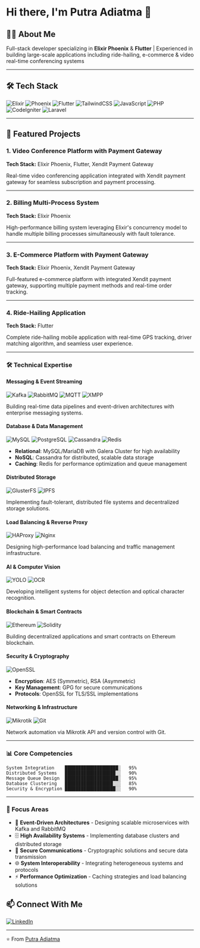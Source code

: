 # Hi there, I'm **Putra Adiatma** 👋

## 👨‍💻 About Me

Full-stack developer specializing in **Elixir Phoenix** & **Flutter** | Experienced in building large-scale applications including ride-hailing, e-commerce & video real-time conferencing systems

---

## 🛠️ Tech Stack

![Elixir](https://img.shields.io/badge/Elixir-4B275F?style=for-the-badge&logo=elixir&logoColor=white) ![Phoenix](https://img.shields.io/badge/Phoenix-FD4F00?style=for-the-badge&logo=phoenixframework&logoColor=white)
![Flutter](https://img.shields.io/badge/Flutter-02569B?style=for-the-badge&logo=flutter&logoColor=white)
![TailwindCSS](https://img.shields.io/badge/Tailwind_CSS-38B2AC?style=for-the-badge&logo=tailwind-css&logoColor=white)  ![JavaScript](https://img.shields.io/badge/JavaScript-F7DF1E?style=for-the-badge&logo=javascript&logoColor=black)
![PHP](https://img.shields.io/badge/PHP-777BB4?style=for-the-badge&logo=php&logoColor=white) ![CodeIgniter](https://img.shields.io/badge/CodeIgniter_4-EF4223?style=for-the-badge&logo=codeigniter&logoColor=white) ![Laravel](https://img.shields.io/badge/Laravel-FF2D20?style=for-the-badge&logo=laravel&logoColor=white)

---

## 🚀 Featured Projects

### 1. Video Conference Platform with Payment Gateway
**Tech Stack:** Elixir Phoenix, Flutter, Xendit Payment Gateway

Real-time video conferencing application integrated with Xendit payment gateway for seamless subscription and payment processing.


---

### 2. Billing Multi-Process System
**Tech Stack:** Elixir Phoenix

High-performance billing system leveraging Elixir's concurrency model to handle multiple billing processes simultaneously with fault tolerance.


---

### 3. E-Commerce Platform with Payment Gateway
**Tech Stack:** Elixir Phoenix, Xendit Payment Gateway

Full-featured e-commerce platform with integrated Xendit payment gateway, supporting multiple payment methods and real-time order tracking.


---

### 4. Ride-Hailing Application
**Tech Stack:** Flutter

Complete ride-hailing mobile application with real-time GPS tracking, driver matching algorithm, and seamless user experience.


---

### 🛠️ Technical Expertise

#### **Messaging & Event Streaming**
![Kafka](https://img.shields.io/badge/Apache%20Kafka-231F20?style=flat&logo=apache-kafka&logoColor=white)
![RabbitMQ](https://img.shields.io/badge/RabbitMQ-FF6600?style=flat&logo=rabbitmq&logoColor=white)
![MQTT](https://img.shields.io/badge/MQTT-660066?style=flat&logo=mqtt&logoColor=white)
![XMPP](https://img.shields.io/badge/XMPP-002B5C?style=flat&logoColor=white)

Building real-time data pipelines and event-driven architectures with enterprise messaging systems.

#### **Database & Data Management**
![MySQL](https://img.shields.io/badge/MySQL-4479A1?style=flat&logo=mysql&logoColor=white)
![PostgreSQL](https://img.shields.io/badge/PostgreSQL-336791?style=flat&logo=postgresql&logoColor=white)
![Cassandra](https://img.shields.io/badge/Cassandra-1287B1?style=flat&logo=apache-cassandra&logoColor=white)
![Redis](https://img.shields.io/badge/Redis-DC382D?style=flat&logo=redis&logoColor=white)

- **Relational**: MySQL/MariaDB with Galera Cluster for high availability
- **NoSQL**: Cassandra for distributed, scalable data storage
- **Caching**: Redis for performance optimization and queue management

#### **Distributed Storage**
![GlusterFS](https://img.shields.io/badge/GlusterFS-ED1C24?style=flat&logoColor=white)
![IPFS](https://img.shields.io/badge/IPFS-65C2CB?style=flat&logo=ipfs&logoColor=white)

Implementing fault-tolerant, distributed file systems and decentralized storage solutions.

#### **Load Balancing & Reverse Proxy**
![HAProxy](https://img.shields.io/badge/HAProxy-106da9?style=flat&logoColor=white)
![Nginx](https://img.shields.io/badge/Nginx-009639?style=flat&logo=nginx&logoColor=white)

Designing high-performance load balancing and traffic management infrastructure.

#### **AI & Computer Vision**
![YOLO](https://img.shields.io/badge/YOLO-00FFFF?style=flat&logoColor=black)
![OCR](https://img.shields.io/badge/EasyOCR-FF6B6B?style=flat&logoColor=white)

Developing intelligent systems for object detection and optical character recognition.

#### **Blockchain & Smart Contracts**
![Ethereum](https://img.shields.io/badge/Ethereum-3C3C3D?style=flat&logo=ethereum&logoColor=white)
![Solidity](https://img.shields.io/badge/Solidity-363636?style=flat&logo=solidity&logoColor=white)

Building decentralized applications and smart contracts on Ethereum blockchain.

#### **Security & Cryptography**
![OpenSSL](https://img.shields.io/badge/OpenSSL-721412?style=flat&logo=openssl&logoColor=white)

- **Encryption**: AES (Symmetric), RSA (Asymmetric)
- **Key Management**: GPG for secure communications
- **Protocols**: OpenSSL for TLS/SSL implementations

#### **Networking & Infrastructure**
![Mikrotik](https://img.shields.io/badge/Mikrotik-293239?style=flat&logoColor=white)
![Git](https://img.shields.io/badge/Git-F05032?style=flat&logo=git&logoColor=white)

Network automation via Mikrotik API and version control with Git.

---

### 📊 Core Competencies

```text
System Integration    ████████████████████░   95%
Distributed Systems   ███████████████████░░   90%
Message Queue Design  ████████████████████░   95%
Database Clustering   ██████████████████░░░   85%
Security & Encryption ███████████████████░░   90%
```

---

### 🎯 Focus Areas

- 🔄 **Event-Driven Architectures** - Designing scalable microservices with Kafka and RabbitMQ
- 🗄️ **High Availability Systems** - Implementing database clusters and distributed storage
- 🔐 **Secure Communications** - Cryptographic solutions and secure data transmission
- 🌐 **System Interoperability** - Integrating heterogeneous systems and protocols
- ⚡ **Performance Optimization** - Caching strategies and load balancing solutions
  
## 📫 Connect With Me

[![LinkedIn](https://img.shields.io/badge/LinkedIn-0077B5?style=for-the-badge&logo=linkedin&logoColor=white)](https://www.linkedin.com/in/putra-adiatma-64bit/)

---

⭐️ From [Putra Adiatma](https://github.com/yourusername)
